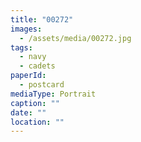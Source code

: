 ```yaml
---
title: "00272"
images:
  - /assets/media/00272.jpg
tags:
  - navy
  - cadets
paperId:
  - postcard
mediaType: Portrait
caption: ""
date: ""
location: ""
---
```

